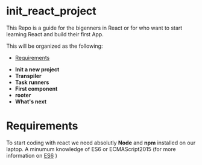 # init_react_project
This Repo is a guide for the bigenners in React or for who want to start learning React and build their first App.

This will be organized as the following:

- [Requirements](#Requirements)
* **Init a new project**
* **Transpiler**
* **Task runners**
* **First component**
* **rooter**
* **What's next**

# Requirements

To start coding with react we need absolutly **Node** and **npm** installed on our laptop.
A minumum knowledge of ES6 or ECMAScript2015 (for more information on [ES6][1] )


[1]: https://github.com/bevacqua/es6 "ES6"
